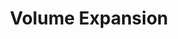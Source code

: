 ---
title: Volume Expansion
menu:
  docs_{{ .version }}:
    identifier: rm-volume-expansion
    name: Volume Expansion
    parent: rm-guides
    weight: 44
menu_name: docs_{{ .version }}
---